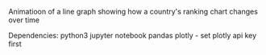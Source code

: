 Animatioon of a line graph showing how a country's ranking chart changes over time

Dependencies:
python3
jupyter notebook
pandas
plotly - set plotly api key first


